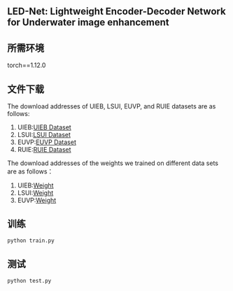 ## LED-Net: Lightweight Encoder-Decoder Network for Underwater image enhancement

## 所需环境
torch==1.12.0

## 文件下载
The download addresses of UIEB, LSUI, EUVP, and RUIE datasets are as follows:
1. UIEB:[UIEB Dataset](https://li-chongyi.github.io/proj_benchmark.html)
2. LSUI:[LSUI Dataset](https://drive.google.com/file/d/10gD4s12uJxCHcuFdX9Khkv37zzBwNFbL/view)
3. EUVP:[EUVP Dataset](https://drive.google.com/drive/folders/1ZEql33CajGfHHzPe1vFxUFCMcP0YbZb3)
4. RUIE:[RUIE Dataset](https://github.com/dlut-dimt/Realworld-Underwater-Image-Enhancement-RUIE-Benchmark)

The download addresses of the weights we trained on different data sets are as follows：
1. UIEB:[Weight](https://drive.google.com/drive/folders/1I1BHKILdywNDRwDeHR6j44j3Pyfjz5e0)
2. LSUI:[Weight](https://drive.google.com/drive/folders/1I5Pj4J7_kj4qHCq0b445zlTP2DypL_dx)
3. EUVP:[Weight](https://drive.google.com/drive/folders/1oU_Tm7Ce9p4eu7nVaAT_nFJVxo64-zel)

## 训练
```python
python train.py
```
## 测试
```python
python test.py
```





